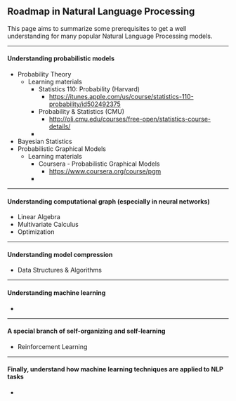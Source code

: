 Roadmap in Natural Language Processing
---


This page aims to summarize some prerequisites to get a well understanding for many popular Natural Language Processing models. 

---

#### Understanding probabilistic models

- Probability Theory
	- Learning materials
		- Statistics 110: Probability (Harvard)
			- https://itunes.apple.com/us/course/statistics-110-probability/id502492375
		- Probability & Statistics (CMU)
			- http://oli.cmu.edu/courses/free-open/statistics-course-details/
		- 
- Bayesian Statistics
- Probabilistic Graphical Models
	- Learning materials
		- Coursera - Probabilistic Graphical Models
			- https://www.coursera.org/course/pgm
		- 

---

#### Understanding computational graph (especially in neural networks)

- Linear Algebra
- Multivariate Calculus
- Optimization

---

#### Understanding model compression

- Data Structures & Algorithms

---

#### Understanding machine learning

-

---

#### A special branch of self-organizing and self-learning

- Reinforcement Learning

---

#### Finally, understand how machine learning techniques are applied to NLP tasks

- 